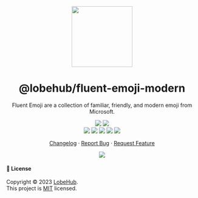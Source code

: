 <div align="center"><a name="readme-top"></a>

<img height="160" src="https://registry.npmmirror.com/@lobehub/assets-logo/1.0.0/files/assets/logo-3d.webp">

<h1>@lobehub/fluent-emoji-modern</h1>

Fluent Emoji are a collection of familiar, friendly, and modern emoji from Microsoft.

[![][npm-release-shield]][npm-release-link]
[![][github-releasedate-shield]][github-releasedate-link]<br/>
[![][github-contributors-shield]][github-contributors-link]
[![][github-forks-shield]][github-forks-link]
[![][github-stars-shield]][github-stars-link]
[![][github-issues-shield]][github-issues-link]
[![][github-license-shield]][github-license-link]

[Changelog](./CHANGELOG.md) · [Report Bug][github-issues-link] · [Request Feature][github-issues-link]

![](https://raw.githubusercontent.com/andreasbm/readme/master/assets/lines/rainbow.png)

</div>

#### 📝 License

Copyright © 2023 [LobeHub][profile-url]. <br />
This project is [MIT](./LICENSE) licensed.

[github-contributors-link]: https://github.com/lobehub/fluent-emoji/graphs/contributors
[github-contributors-shield]: https://img.shields.io/github/contributors/lobehub/fluent-emoji?color=c4f042&labelColor=black&style=flat-square
[github-forks-link]: https://github.com/lobehub/fluent-emoji/network/members
[github-forks-shield]: https://img.shields.io/github/forks/lobehub/fluent-emoji?color=8ae8ff&labelColor=black&style=flat-square
[github-issues-link]: https://github.com/lobehub/fluent-emoji/issues
[github-issues-shield]: https://img.shields.io/github/issues/lobehub/fluent-emoji?color=ff80eb&labelColor=black&style=flat-square
[github-license-link]: https://github.com/lobehub/fluent-emoji/blob/master/LICENSE
[github-license-shield]: https://img.shields.io/github/license/lobehub/fluent-emoji?color=white&labelColor=black&style=flat-square
[github-releasedate-link]: https://github.com/lobehub/fluent-emoji/releases
[github-releasedate-shield]: https://img.shields.io/github/release-date/lobehub/fluent-emoji?labelColor=black&style=flat-square
[github-stars-link]: https://github.com/lobehub/fluent-emoji/network/stargazers
[github-stars-shield]: https://img.shields.io/github/stars/lobehub/fluent-emoji?color=ffcb47&labelColor=black&style=flat-square
[npm-release-link]: https://www.npmjs.com/package/@lobehub/fluent-emoji-modern
[npm-release-shield]: https://img.shields.io/npm/v/@lobehub/fluent-emoji-modern?color=369eff&labelColor=black&logo=npm&logoColor=white&style=flat-square
[profile-url]: https://github.com/lobehub

